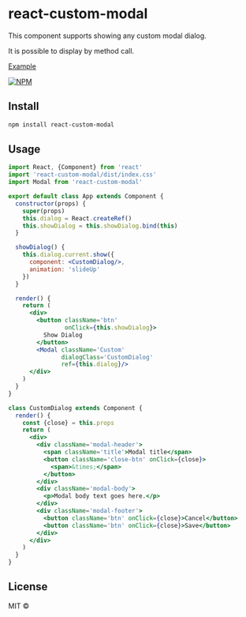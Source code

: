 # react-custom-modal

This component supports showing any custom modal dialog.

It is possible to display by method call.

[Example](https://sk39.github.io/react-custom-modal/)

> 

[![NPM](https://img.shields.io/npm/v/react-custom-modal.svg)](https://www.npmjs.com/package/react-custom-modal) 

## Install

```bash
npm install react-custom-modal
```


## Usage
```jsx
import React, {Component} from 'react'
import 'react-custom-modal/dist/index.css'
import Modal from 'react-custom-modal'

export default class App extends Component {
  constructor(props) {
    super(props)
    this.dialog = React.createRef()
    this.showDialog = this.showDialog.bind(this)
  }

  showDialog() {
    this.dialog.current.show({
      component: <CustomDialog/>,
      animation: 'slideUp'
    })
  }

  render() {
    return (
      <div>
        <button className='btn'
                onClick={this.showDialog}>
          Show Dialog
        </button>
        <Modal className='Custom'
               dialogClass='CustomDialog'
               ref={this.dialog}/>
      </div>
    )
  }
}

class CustomDialog extends Component {
  render() {
    const {close} = this.props
    return (
      <div>
        <div className='modal-header'>
          <span className='title'>Modal title</span>
          <button className='close-btn' onClick={close}>
            <span>&times;</span>
          </button>
        </div>
        <div className='modal-body'>
          <p>Modal body text goes here.</p>
        </div>
        <div className='modal-footer'>
          <button className='btn' onClick={close}>Cancel</button>
          <button className='btn' onClick={close}>Save</button>
        </div>
      </div>
    )
  }
}
```

## License

MIT © [](https://github.com/)

